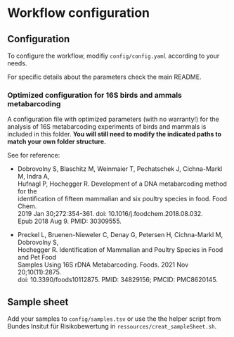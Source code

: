 # Workflow configuration

## Configuration

To configure the workflow, modifiy `config/config.yaml` according 
to your needs.

For specific details about the parameters 
check the main README.

### Optimized configuration for 16S birds and ammals metabarcoding

A configuration file with optimized parameters (with no warranty!) for 
the analysis of 16S metabarcoding experiments of birds and mammals is 
included in this folder. 
**You will still need to modify the indicated paths to match your own folder structure.**

See for reference:
* Dobrovolny S, Blaschitz M, Weinmaier T, Pechatschek J, Cichna-Markl M, Indra A,  
Hufnagl P, Hochegger R. Development of a DNA metabarcoding method for the  
identification of fifteen mammalian and six poultry species in food. Food Chem.  
2019 Jan 30;272:354-361. doi: 10.1016/j.foodchem.2018.08.032.   
Epub 2018 Aug 9. PMID: 30309555.

* Preckel L, Bruenen-Nieweler C, Denay G, Petersen H, Cichna-Markl M, Dobrovolny S,  
Hochegger R. Identification of Mammalian and Poultry Species in Food and Pet Food  
Samples Using 16S rDNA Metabarcoding. Foods. 2021 Nov 20;10(11):2875.  
doi: 10.3390/foods10112875. PMID: 34829156; PMCID: PMC8620145.

## Sample sheet

Add your samples to `config/samples.tsv` or use the 
the helper script from Bundes Insitut für Risikobewertung in 
`ressources/creat_sampleSheet.sh`.
